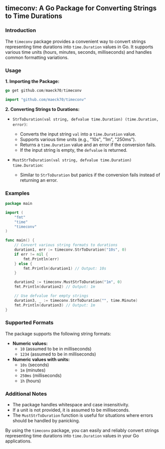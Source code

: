 ## timeconv: A Go Package for Converting Strings to Time Durations

### Introduction

The `timeconv` package provides a convenient way to convert strings representing time durations into `time.Duration` values in Go. It supports various time units (hours, minutes, seconds, milliseconds) and handles common formatting variations.

### Usage

**1. Importing the Package:**

```go
go get github.com/maeck70/timeconv

import "github.com/maeck70/timeconv"
```

**2. Converting Strings to Durations:**

* `StrToDuration(val string, defvalue time.Duration) (time.Duration, error)`:
  - Converts the input string `val` into a `time.Duration` value.
  - Supports various time units (e.g., "10s", "1m", "250ms").
  - Returns a `time.Duration` value and an error if the conversion fails.
  - If the input string is empty, the `defvalue` is returned.

* `MustStrToDuration(val string, defvalue time.Duration) time.Duration`:
  - Similar to `StrToDuration` but panics if the conversion fails instead of returning an error.

### Examples

```go
package main

import (
    "fmt"
    "time"
    "timeconv"
)

func main() {
    // Convert various string formats to durations
    duration1, err := timeconv.StrToDuration("10s", 0)
    if err != nil {
        fmt.Println(err)
    } else {
        fmt.Println(duration1) // Output: 10s
    }

    duration2 := timeconv.MustStrToDuration("1m", 0)
    fmt.Println(duration2) // Output: 1m

    // Use defvalue for empty strings
    duration3, _ := timeconv.StrToDuration("", time.Minute)
    fmt.Println(duration3) // Output: 1m
}
```

### Supported Formats

The package supports the following string formats:

- **Numeric values:**
  - `10` (assumed to be in milliseconds)
  - `1234` (assumed to be in milliseconds)
- **Numeric values with units:**
  - `10s` (seconds)
  - `1m` (minutes)
  - `250ms` (milliseconds)
  - `1h` (hours)

### Additional Notes

- The package handles whitespace and case insensitivity.
- If a unit is not provided, it is assumed to be milliseconds.
- The `MustStrToDuration` function is useful for situations where errors should be handled by panicking.

By using the `timeconv` package, you can easily and reliably convert strings representing time durations into `time.Duration` values in your Go applications.
